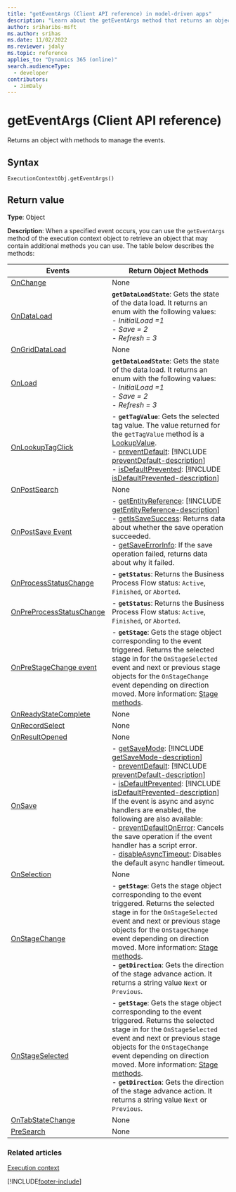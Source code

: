 ```yaml
---
title: "getEventArgs (Client API reference) in model-driven apps"
description: "Learn about the getEventArgs method that returns an object with methods to manage the **Save** event." 
author: sriharibs-msft
ms.author: srihas
ms.date: 11/02/2022
ms.reviewer: jdaly
ms.topic: reference
applies_to: "Dynamics 365 (online)"
search.audienceType: 
  - developer
contributors:
  - JimDaly
---
```

# getEventArgs (Client API reference)

Returns an object with methods to manage the events.

## Syntax

`ExecutionContextObj.getEventArgs()`

## Return value

**Type**: Object

**Description**: When a specified event occurs, you can use the `getEventArgs` method of the execution context object to retrieve an object that may contain additional methods you can use. The table below describes the methods:

|Events|Return Object Methods|
|-------|------------|
|[OnChange](../events/attribute-onchange.md)|None|
|[OnDataLoad](../events/form-data-onload.md)|**`getDataLoadState`**: Gets the state of the data load. It returns an enum with the following values:<br/> - *InitialLoad =1*<br/>- *Save = 2*<br/>- *Refresh = 3*|
|[OnGridDataLoad](../events/subgrid-onload.md)|None|
|[OnLoad](../events/form-onload.md)|**`getDataLoadState`**: Gets the state of the data load. It returns an enum with the following values:<br/> - *InitialLoad =1*<br/>- *Save = 2*<br/>- *Refresh = 3*|
|[OnLookupTagClick](../events/onlookuptagclick.md)| - **`getTagValue`**: Gets the selected tag value. The value returned for  the `getTagValue` method is a [LookupValue](../attributes/getvalue.md).<br/>- [preventDefault](../save-event-arguments/preventdefault.md): [!INCLUDE [preventDefault-description](../save-event-arguments/includes/preventDefault-description.md)]<br/> - [isDefaultPrevented](../save-event-arguments/isdefaultprevented.md): [!INCLUDE [isDefaultPrevented-description](../save-event-arguments/includes/isDefaultPrevented-description.md)]|
|[OnPostSearch](../events/postsearch.md)|None|
|[OnPostSave Event](../events/postsave.md)|- [getEntityReference](../save-event-arguments/getEntityReference.md): [!INCLUDE [getEntityReference-description](../formContext-data-entity/includes/getEntityReference-description.md)]<br /> - [getIsSaveSuccess](../save-event-arguments/getIsSaveSuccess.md): Returns data about whether the save operation succeeded.<br /> -  [getSaveErrorInfo](../save-event-arguments/getSaveErrorInfo.md): If the save operation failed, returns data about why it failed.|
|[OnProcessStatusChange](../events/onprocessstatuschange.md)|- **`getStatus`**: Returns the Business Process Flow status: `Active`, `Finished`, or `Aborted`.|
|[OnPreProcessStatusChange](../events/onpreprocessstatuschange.md)|- **`getStatus`**: Returns the Business Process Flow status: `Active`, `Finished`, or `Aborted`.|
|[OnPreStageChange event](../events/onprestagechange.md)|- **`getStage`**: Gets the stage object corresponding to the event triggered. Returns the selected stage in for the `OnStageSelected` event and next or previous stage objects for the `OnStageChange` event depending on direction moved. More information: [Stage methods](../formcontext-data-process.md#stage-methods).|
|[OnReadyStateComplete](../events/onreadystatecomplete.md)|None|
|[OnRecordSelect](../events/grid-onrecordselect.md)|None|
|[OnResultOpened](../events/onresultopened.md)|None|
|[OnSave](../events/form-onsave.md)|- [getSaveMode](../save-event-arguments/getsavemode.md): [!INCLUDE [getSaveMode-description](../save-event-arguments/includes/getSaveMode-description.md)]<br/>- [preventDefault](../save-event-arguments/preventdefault.md): [!INCLUDE [preventDefault-description](../save-event-arguments/includes/preventDefault-description.md)]<br/> - [isDefaultPrevented](../save-event-arguments/isdefaultprevented.md): [!INCLUDE [isDefaultPrevented-description](../save-event-arguments/includes/isDefaultPrevented-description.md)] <br/> If the event is async and async handlers are enabled, the following are also available: <br/> - [preventDefaultOnError](../save-event-arguments/preventDefaultOnError.md): Cancels the save operation if the event handler has a script error.<br/> - [disableAsyncTimeout](../events/form-onsave.md#async-onsave-timeouts): Disables the default async handler timeout.|
|[OnSelection](../events/onselection.md)|None|
|[OnStageChange](../events/onstagechange.md)|- **`getStage`**: Gets the stage object corresponding to the event triggered. Returns the selected stage in for the `OnStageSelected` event and next or previous stage objects for the `OnStageChange` event depending on direction moved. More information: [Stage methods](../formcontext-data-process.md#stage-methods).<br/>- **`getDirection`**: Gets the direction of the stage advance action. It returns a string value `Next` or `Previous`.|
|[OnStageSelected](../events/onstageselected.md)|- **`getStage`**: Gets the stage object corresponding to the event triggered. Returns the selected stage in for the `OnStageSelected` event and next or previous stage objects for the `OnStageChange` event depending on direction moved. More information: [Stage methods](../formcontext-data-process.md#stage-methods).<br/>- **`getDirection`**: Gets the direction of the stage advance action. It returns a string value `Next` or `Previous`.|
|[OnTabStateChange](../events/tabstatechange.md)|None|
|[PreSearch](../events/presearch.md)|None|


### Related articles

[Execution context](../execution-context.md)







[!INCLUDE[footer-include](../../../../../includes/footer-banner.md)]
